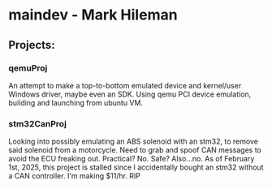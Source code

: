 # maindev - Mark Hileman

## Projects:
### qemuProj
An attempt to make a top-to-bottom emulated device and kernel/user Windows driver, maybe even an SDK.  Using qemu PCI device emulation, building and launching from ubuntu VM.

### stm32CanProj
Looking into possibly emulating an ABS solenoid with an stm32, to remove said solenoid from a motorcycle.  Need to grab and spoof CAN messages to avoid the ECU freaking out. Practical? No. Safe? Also...no.
As of February 1st, 2025, this project is stalled since I accidentally bought an stm32 without a CAN controller.  I'm making $11/hr.  RIP